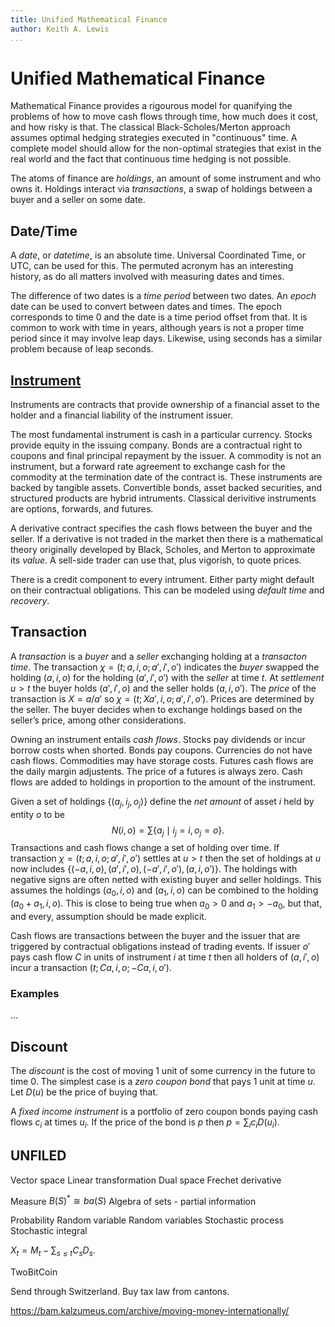 ```yaml
---
title: Unified Mathematical Finance
author: Keith A. Lewis
...
```


# Unified Mathematical Finance

Mathematical Finance provides a rigourous model for quanifying the problems of
how to move cash flows through time, how much does it cost, and how risky is that.
The classical Black-Scholes/Merton approach assumes optimal hedging strategies
executed in "continuous" time. A complete model should allow for the non-optimal
strategies that exist in the real world and the fact that continuous time
hedging is not possible.

The atoms of finance are _holdings_, an amount of some instrument and who owns it.
Holdings interact via _transactions_, a swap of holdings between a buyer and a seller on some date.

## Date/Time

A _date_, or _datetime_, is an absolute time. Universal Coordinated Time,
or UTC, can be used for this. The permuted acronym has an interesting history,
as do all matters involved with measuring dates and times.

The difference of two dates is a _time period_ between two dates.
An _epoch_ date can be used to convert between dates and times. The epoch corresponds to time 0
and the date is a time period offset from that.
It is common to work with time in years, although years is not a proper time period
since it may involve leap days. Likewise, using seconds has a similar problem because
of leap seconds.

## [Instrument](https://ifrscommunity.com/knowledge-base/financial-instruments-definitions/)

Instruments are contracts that provide ownership of a financial asset to the holder
and a financial liability of the instrument issuer.

The most fundamental instrument is cash in a particular currency.
Stocks provide equity in the issuing company. Bonds are a contractual right
to coupons and final principal repayment by the issuer.
A commodity is not an instrument, but a forward rate agreement to exchange cash
for the commodity at the termination date of the contract is.
These instruments are backed by tangible assets.
Convertible bonds, asset backed securities, and structured products are
hybrid intruments. Classical derivitive instruments are options, forwards, and futures.

A derivative contract specifies the cash flows between the buyer and the seller.
If a derivative is not traded in the market then there is a mathematical theory originally
developed by Black, Scholes, and Merton to approximate its _value_.
A sell-side trader can use that, plus vigorish, to quote prices.

There is a credit component to every intrument. Either party might default on their
contractual obligations. This can be modeled using _default time_ and _recovery_.

## Transaction

A _transaction_ is a _buyer_ and a _seller_ exchanging holding at a _transacton time_.
The transaction $\chi = (t;a, i, o; a', i', o')$
indicates the _buyer_ swapped the holding $(a, i, o)$
for the holding $(a', i', o')$
with the _seller_ at time $t$.
At _settlement_ $u > t$
the buyer holds $(a',i',o)$
and the seller holds $(a,i,o')$.
The _price_ of the transaction is $X = a/a'$ so
$\chi = (t;Xa', i, o; a', i', o')$.
Prices are determined by the seller. The buyer decides when to exchange
holdings based on the seller’s price, among other considerations.

Owning an instrument entails _cash flows_. Stocks pay dividends or incur borrow costs when shorted.
Bonds pay coupons. Currencies do not have cash flows. Commodities may have storage costs.
Futures cash flows are the daily margin adjustents. The price of a futures is always zero.
Cash flows are added to holdings in proportion to the amount of the instrument.

Given a set of holdings $\{(a_j, i_j, o_j)\}$
define the _net amount_ of asset $i$
held by entity $o$ to be
$$
	N(i, o) = \sum \{a_j\mid i_j = i, o_j = o\}.
$$
Transactions and cash flows change a set of holding over time.
If transaction $\chi = (t;a, i, o; a', i', o')$
settles at $u > t$ then the set of holdings at $u$ 
now includes $\{(-a, i, o), (a', i', o), (-a', i', o'), (a, i, o')\}$.
The holdings with negative signs are often netted with existing buyer and seller holdings.
This assumes the holdings $(a_0, i, o)$
and $(a_1, i, o)$
can be combined to the holding $(a_0 + a_1, i, o)$.
This is close to being true when $a_0 > 0$
and $a_1 > -a_0$, but that, and every, assumption should be made explicit.

Cash flows are transactions between the buyer and the issuer that are triggered
by contractual obligations instead of trading events. If issuer $o'$
pays cash flow $C$
in units of instrument $i$
at time $t$
then all holders of $(a, i', o)$
incur a transaction $(t;Ca, i, o; -Ca, i, o')$.

### Examples

...

## Discount

The _discount_ is the cost of moving 1 unit of some currency in the future
to time 0. The simplest case is a _zero coupon bond_ that pays 1 unit at time $u$.
Let $D(u)$ be the price of buying that.

A _fixed income instrument_ is a portfolio of zero coupon bonds
paying cash flows $c_i$ at times $u_i$. If the price of the bond is $p$ then
$p = \sum_i c_i D(u_i)$.


## UNFILED

Vector space
	Linear transformation
	Dual space
	Frechet derivative

Measure
	$B(S)^* \cong ba(S)$
	Algebra of sets - partial information

Probability 
	Random variable
	Random variables
	Stochastic process
	Stochastic integral

$X_t = M_t - \sum_{s\le t}C_s D_s$.

TwoBitCoin

Send through Switzerland. Buy tax law from cantons.

https://bam.kalzumeus.com/archive/moving-money-internationally/
